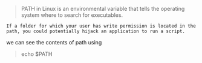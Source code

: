 >PATH in Linux is an environmental variable that tells the operating system where to search for executables.

	If a folder for which your user has write permission is located in the path, you could potentially hijack an application to run a script.

we can see the contents of path using

>echo $PATH




